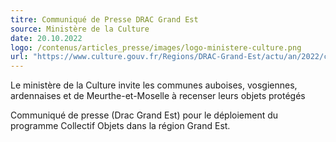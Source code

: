 ```yaml
---
titre: Communiqué de Presse DRAC Grand Est
source: Ministère de la Culture
date: 20.10.2022
logo: /contenus/articles_presse/images/logo-ministere-culture.png
url: "https://www.culture.gouv.fr/Regions/DRAC-Grand-Est/actu/an/2022/collectif-Objets"
---
```


Le ministère de la Culture invite les communes auboises, vosgiennes, ardennaises et de Meurthe-et-Moselle à recenser leurs objets protégés

Communiqué de presse (Drac Grand Est) pour le déploiement du programme Collectif Objets dans la région Grand Est.
